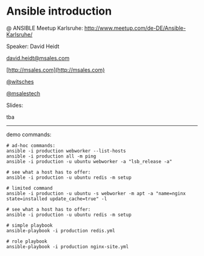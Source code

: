 Ansible introduction 
====================
@ ANSIBLE Meetup Karlsruhe: http://www.meetup.com/de-DE/Ansible-Karlsruhe/

Speaker:
David Heidt

david.heidt@msales.com

[http://msales.com](http://msales.com)



[@witsches](https://twitter.com/witsches)


[@msalestech](https://twitter.com/msalestech)


Slides:

tba

* * *

demo commands:

	# ad-hoc commands:
	ansible -i production webworker --list-hosts
	ansible -i production all -m ping
	ansible -i production -u ubuntu webworker -a "lsb_release -a"

	# see what a host has to offer:
	ansible -i production -u ubuntu redis -m setup

	# limited command
	ansible -i production -u ubuntu -s webworker -m apt -a "name=nginx state=installed update_cache=true" -l

	# see what a host has to offer:
	ansible -i production -u ubuntu redis -m setup

	# simple playbook
	ansible-playbook -i production redis.yml

	# role playbook
	ansible-playbook -i production nginx-site.yml